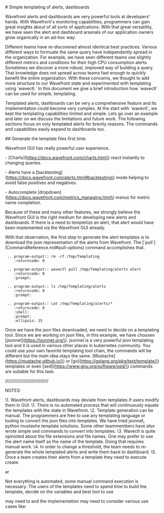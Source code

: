 
\# Simple templating of alerts, dashboards

Wavefront alerts and dashboards are very powerful tools at developers' hands.
With Wavefront's monitoring capabilities, programmers can gain great insights
about of all sorts of applications. With that great versatility, we have seen
the alert and dashboard arsenals of our application owners grow organically in
an ad-hoc way.

Different teams have re-discovered almost identical best practices. Various
different ways to formuate the same query have independently spread in
the organization. For example, we have seen different teams use slightly
different metrics and conditions for their high CPU consumption alerts.
Sometimes we discover a more robust, improved way of building a query. That
knowledge does not spread across teams fast enough to quickly benefit the
entire organization. With these concerns, we thought to add more structure to
our Wavefront state and experimented with templating using \`wavectl.\` In this
document we give a brief introduction how \`wavectl\` can be used for simple,
templating.

Templated alerts, dashboards can be very a comprehensive feature and its
implementation could become very complex. At the start with \`wavectl\`, we
kept the templating capabilities limited and simple. Lets go over an example
and later on we discuss the limitations and future work. The following sections
focus on only templated alerts for brevity reasons. The commands and capabilities
easily expand to dashboards too.

\#\# Generate the template files first time.

Wavefront GUI has really powerful user experience.

\- \[Charts\]\(https://docs.wavefront.com/charts.html\) react instantly to
changing queries.

\- Alerts have a
\[backtesting\]\(https://docs.wavefront.com/alerts.html#backtesting\) mode
helping to avoid false positives and negatives.

\- Autocomplete
\[dropdown\]\(https://docs.wavefront.com/metrics_managing.html\) menus for
metric name completion.

Because of these and many other features, we strongly believe the Wavefront GUI
is the right medium for developing new alerts and dashboards. If there is a need to
templetize an alert, that alert would have been implemented via the Wavefront GUI
already.

With that observation, the first step to generate the alert templates is to
download the json representation of the alerts from Wavefront. The
\[\`pull\`\]\(CommandReference.md#pull-options\) command accomplishes that.


<!-- First delete the temporary directory  -->

```eval_rst
 .. program-output:: rm -rf /tmp/Templating
    :returncode: 0
```

```eval_rst
 .. program-output:: wavectl pull /tmp/Templating/alerts alert
    :returncode: 0
    :prompt:
```

```eval_rst
 .. program-output:: ls /tmp/Templating/alerts
    :returncode: 0
    :prompt:
```

```eval_rst
 .. program-output:: cat /tmp/Templating/alerts/*
    :returncode: 0
    :shell:
    :prompt:
    :ellipsis: 15
```

<!-- TODO: Add more templatable alerts to the TestAlert.json. So that this example -->
<!-- actually makes sense to the user. Use collections service alets. -->

Once we have the json files downloaded, we need to decide on a templating tool.
Since we are working on json files, in this example, we have choosen
\[jsonnet\]\(https://jsonnet.org/\). jsonnet is a very powerful json templating
tool and it is used in various other places in kubernetes community. You could
use your own favorite templating tool chain, the commands will be different but
the main idea stays the same. \[Mustache\]\(https://mustache.github.io/\) or
\[go\]\(https://golang.org/pkg/text/template/\) templates or even
\[sed\]\(https://www.gnu.org/software/sed/\) commands are suitable for this
task.



////////////////////////////

NOTES:

\1. Wavefront alerts, dashboards may deviate from templates if users modify them in GUI.
   \1. There is no automated process that will continuously equate the templates
   with the state in Wavefront.
\2. Template generation can be manual. The programmers are free to use any templating
language or tooling to convert the json files into templates. We have tried jsonnet,
python mustashe template solutions. Some other teammembers have also wrote simple
sed commands to convert into templates.
\3. Wavectl is quite opinioted about the file extensions and file names. One may
prefer to use the alert name itself as the name of the template. Doing that
requires manual work.
\4. In order to change a threshold, the team needs to re-generate the whole
templated alerts and write them back to dashboard.
\5. Once a team creates their alerts from a template they need to execute create.


ar

Not everything is automated, some manual command execution is necessary. The users
of the templates need to spend time to build the template, decide on the variables
and best tool to use


may need to and the implementation may
need to consider various use cases like:





